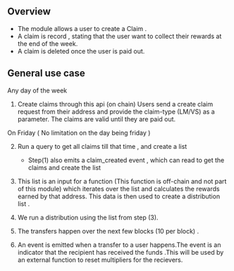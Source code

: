 ## Overview
- The module allows a user to create a Claim .
- A claim is record , stating that the user want to collect their rewards at the end of the week.
- A claim is deleted once the user is paid out.


## General use case

Any day of the week
1) Create claims through this api (on chain)
     Users send a create claim request from their address and provide the claim-type (LM/VS) as a parameter. The claims are valid until they are paid out.


On Friday ( No limitation on the day being friday )


2) Run a query to get all claims till that time , and create a list 
     - Step(1) also emits a claim_created event , which can read to get the claims and create the list
    
3) This  list is an input for a function (This function is off-chain and not part of this module)  which iterates over the list and calculates the rewards earned by that address. This data is then used to create a distribution list . 
     
4) We run a distribution using the list from step (3). 
5) The transfers happen over the next few blocks (10 per block) . 
6) An event is emitted when a transfer to a user happens.The event is an indicator that the recipient has received the funds .This will be used by an external function to reset multipliers for the recievers. 